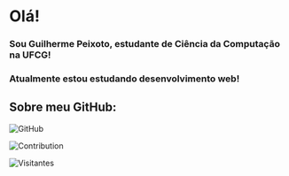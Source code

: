 # Olá!

### Sou Guilherme Peixoto, estudante de Ciência da Computação na UFCG!
### Atualmente estou estudando desenvolvimento web!


## Sobre meu GitHub:
![GitHub](https://github-readme-stats.vercel.app/api?hide_title=false&hide_rank=false&show_icons=true&include_all_commits=true&count_private=true&disable_animations=false&theme=codeSTACKr&locale=pt-br&hide_border=true&username=guilhermefpeixoto)

![Contribution](https://activity-graph.herokuapp.com/graph?username=guilhermefpeixoto&theme=gotham&hide_border=true&area=true)

![Visitantes](https://visitor-badge.laobi.icu/badge?page_id=guilhermefpeixoto.guilhermefpeixoto&left_text=Visitantes)
